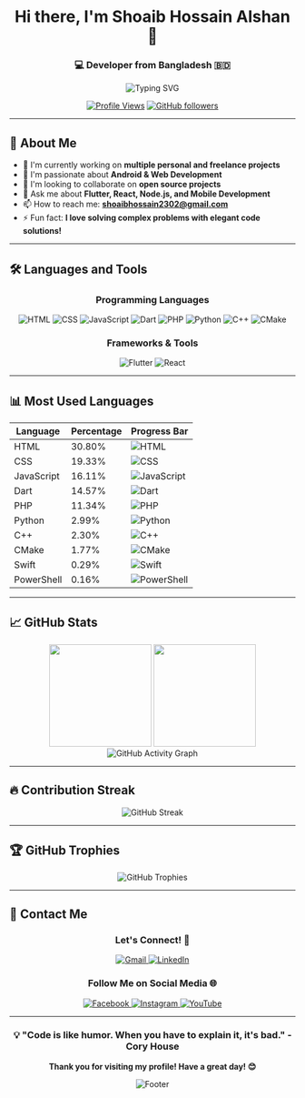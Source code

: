 <div align="center">
  
# Hi there, I'm Shoaib Hossain Alshan 👋

### 💻 Developer from Bangladesh 🇧🇩

<img src="https://readme-typing-svg.herokuapp.com?font=Fira+Code&pause=1000&color=2196F3&background=00000000&center=true&vCenter=true&width=435&lines=Android+%26+Web+Developer;Flutter+Enthusiast;Full+Stack+Developer;Always+learning+new+things" alt="Typing SVG" />

[![Profile Views](https://komarev.com/ghpvc/?username=UniqeBd&label=Profile%20views&color=0e75b6&style=flat)](https://github.com/UniqeBd)
[![GitHub followers](https://img.shields.io/github/followers/UniqeBd?label=Followers&style=social)](https://github.com/UniqeBd?tab=followers)

</div>

---

## 🚀 About Me

- 🔭 I'm currently working on **multiple personal and freelance projects**
- 🌱 I'm passionate about **Android & Web Development**
- 👯 I'm looking to collaborate on **open source projects**
- 💬 Ask me about **Flutter, React, Node.js, and Mobile Development**
- 📫 How to reach me: **shoaibhossain2302@gmail.com**
- ⚡ Fun fact: **I love solving complex problems with elegant code solutions!**

---

## 🛠️ Languages and Tools

<!-- LANG-TOOLS-START -->
<div align="center">

### Programming Languages
<p>
  <img src="https://img.shields.io/badge/HTML-E34F26?style=for-the-badge&logo=html5&logoColor=white" alt="HTML"/>
  <img src="https://img.shields.io/badge/CSS-1572B6?style=for-the-badge&logo=css3&logoColor=white" alt="CSS"/>
  <img src="https://img.shields.io/badge/JavaScript-F7DF1E?style=for-the-badge&logo=javascript&logoColor=white" alt="JavaScript"/>
  <img src="https://img.shields.io/badge/Dart-0175C2?style=for-the-badge&logo=dart&logoColor=white" alt="Dart"/>
  <img src="https://img.shields.io/badge/PHP-777BB4?style=for-the-badge&logo=php&logoColor=white" alt="PHP"/>
  <img src="https://img.shields.io/badge/Python-3776AB?style=for-the-badge&logo=python&logoColor=white" alt="Python"/>
  <img src="https://img.shields.io/badge/C%2B%2B-00599C?style=for-the-badge&logo=cplusplus&logoColor=white" alt="C++"/>
  <img src="https://img.shields.io/badge/CMake-808080?style=for-the-badge&logo=cmake&logoColor=white" alt="CMake"/>
</p>

### Frameworks & Tools
<p>
  <img src="https://img.shields.io/badge/Flutter-02569B?style=for-the-badge&logo=flutter&logoColor=white" alt="Flutter"/>
  <img src="https://img.shields.io/badge/React-20232A?style=for-the-badge&logo=react&logoColor=white" alt="React"/>
</p>

</div>
<!-- LANG-TOOLS-END -->

---

## 📊 Most Used Languages

<div align="center">

<!-- LANG-TABLE-START -->
| Language   | Percentage | Progress Bar |
|------------|------------|--------------|
| HTML       | 30.80%     | ![HTML](https://img.shields.io/badge/HTML-30.80%25-E34F26?style=flat-square) |
| CSS        | 19.33%     | ![CSS](https://img.shields.io/badge/CSS-19.33%25-1572B6?style=flat-square) |
| JavaScript | 16.11%     | ![JavaScript](https://img.shields.io/badge/JavaScript-16.11%25-F7DF1E?style=flat-square&labelColor=black) |
| Dart       | 14.57%     | ![Dart](https://img.shields.io/badge/Dart-14.57%25-0175C2?style=flat-square) |
| PHP        | 11.34%     | ![PHP](https://img.shields.io/badge/PHP-11.34%25-777BB4?style=flat-square) |
| Python     | 2.99%      | ![Python](https://img.shields.io/badge/Python-2.99%25-3776AB?style=flat-square) |
| C++        | 2.30%      | ![C++](https://img.shields.io/badge/C%2B%2B-2.30%25-00599C?style=flat-square) |
| CMake      | 1.77%      | ![CMake](https://img.shields.io/badge/CMake-1.77%25-808080?style=flat-square) |
| Swift      | 0.29%      | ![Swift](https://img.shields.io/badge/Swift-0.29%25-FA7343?style=flat-square) |
| PowerShell | 0.16%      | ![PowerShell](https://img.shields.io/badge/PowerShell-0.16%25-808080?style=flat-square) |
<!-- LANG-TABLE-END -->

</div>

---

## 📈 GitHub Stats

<div align="center">
  <img height="180em" src="https://github-readme-stats.vercel.app/api?username=UniqeBd&show_icons=true&theme=tokyonight&include_all_commits=true&count_private=true"/>
  <img height="180em" src="https://github-readme-stats.vercel.app/api/top-langs/?username=UniqeBd&layout=compact&langs_count=8&theme=tokyonight"/>
</div>

<div align="center">
  <img src="https://github-readme-activity-graph.vercel.app/graph?username=UniqeBd&theme=tokyo-night&bg_color=1a1b27&color=70a5fd&line=bf91f3&point=38bdae&area=true&hide_border=true" alt="GitHub Activity Graph"/>
</div>

---

## 🔥 Contribution Streak

<div align="center">
  <img src="https://github-readme-streak-stats.herokuapp.com/?user=UniqeBd&theme=tokyonight&hide_border=true" alt="GitHub Streak"/>
</div>

---

## 🏆 GitHub Trophies

<div align="center">
  <img src="https://github-profile-trophy.vercel.app/?username=UniqeBd&theme=tokyonight&no-frame=true&no-bg=true&margin-w=4" alt="GitHub Trophies"/>
</div>

---

## 📧 Contact Me

<div align="center">

### Let's Connect! 🤝

<p>
  <a href="mailto: shoaibhossain2302@gmail.com">
    <img src="https://img.shields.io/badge/Gmail-D14836?style=for-the-badge&logo=gmail&logoColor=white" alt="Gmail"/>
  </a>
  <a href="[https://linkedin.com/in/shoaib-alshan](https://www.linkedin.com/in/shoaib-hossain-alshan-khan-01289528b/)" target="_blank">
    <img src="https://img.shields.io/badge/LinkedIn-0077B5?style=for-the-badge&logo=linkedin&logoColor=white" alt="LinkedIn"/>
  </a>
</p>

### Follow Me on Social Media 🌐

<p>
  <a href="https://facebook.com/stylookalshan" target="_blank"> 
    <img src="https://img.shields.io/badge/Facebook-1877F2?style=for-the-badge&logo=facebook&logoColor=white" alt="Facebook"/>
  </a>
  <a href="https://instagram.com/shoaib.alshan" target="_blank">
    <img src="https://img.shields.io/badge/Instagram-E4405F?style=for-the-badge&logo=instagram&logoColor=white" alt="Instagram"/>
  </a>
  <a href="https://youtube.com/@shoaibalshan" target="_blank">
    <img src="https://img.shields.io/badge/YouTube-FF0000?style=for-the-badge&logo=youtube&logoColor=white" alt="YouTube"/>
  </a>
</p>

</div>

---

<div align="center">
  
### 💡 "Code is like humor. When you have to explain it, it's bad." - Cory House

**Thank you for visiting my profile! Have a great day! 😊**

<img src="https://capsule-render.vercel.app/api?type=waving&color=gradient&height=100&section=footer" alt="Footer"/>

</div>
